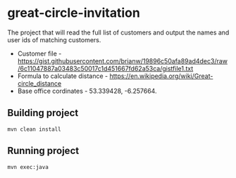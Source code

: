 # great-circle-invitation
The project that will read the full list of customers and output the names and user ids of matching customers. 

- Customer file - https://gist.githubusercontent.com/brianw/19896c50afa89ad4dec3/raw/6c11047887a03483c50017c1d451667fd62a53ca/gistfile1.txt
- Formula to calculate distance - https://en.wikipedia.org/wiki/Great-circle_distance
- Base office cordinates - 53.339428, -6.257664.

## Building project
`mvn clean install`

## Running project
`mvn exec:java`
